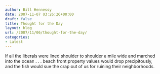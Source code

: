 ```yaml
---
author: Bill Hennessy
date: 2007-11-07 03:26:26+00:00
draft: false
title: Thought for the Day
layout: blog
url: /2007/11/06/thought-for-the-day/
categories:
- Latest
---
```


If all the liberals were lined shoulder to shoulder a mile wide and marched into the ocean . . . beach front property values would drop precipitously, and the fish would sue the crap out of us for ruining their neighborhoods.


